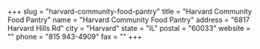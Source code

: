 +++
slug = "harvard-community-food-pantry"
title = "Harvard Community Food Pantry"
name = "Harvard Community Food Pantry"
address = "6817 Harvard Hills Rd"
city = "Harvard"
state = "IL"
postal = "60033"
website = ""
phone = "815 943-4909"
fax = ""
+++
